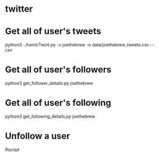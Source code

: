# twitter

# Get all of user's tweets
python3 ../twint/Twint.py -u joethebrew -o data/joethebrew_tweets.csv --csv

# Get all of user's followers
python3 get_follower_details.py joethebrew

# Get all of user's following
python3 get_following_details.py joethebrew

# Unfollow a user
Rscript
